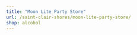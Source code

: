 ```yaml
---
title: "Moon Lite Party Store"
url: /saint-clair-shores/moon-lite-party-store/
shop: alcohol
---
```

